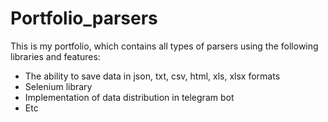 # Portfolio_parsers
This is my portfolio, which contains all types of parsers using the following libraries and features:
- The ability to save data in json, txt, csv, html, xls, xlsx  formats
- Selenium library
- Implementation of data distribution in telegram bot
- Etc
